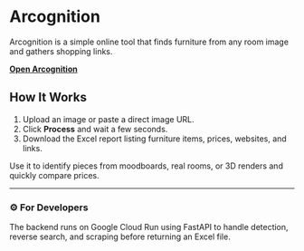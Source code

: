 # Arcognition

Arcognition is a simple online tool that finds furniture from any room image and gathers shopping links.

[**Open Arcognition**](https://<your-username>.github.io/Arcognition)

## How It Works
1. Upload an image or paste a direct image URL.
2. Click **Process** and wait a few seconds.
3. Download the Excel report listing furniture items, prices, websites, and links.

Use it to identify pieces from moodboards, real rooms, or 3D renders and quickly compare prices.

---

### ⚙️ For Developers
The backend runs on Google Cloud Run using FastAPI to handle detection, reverse search, and scraping before returning an Excel file.
